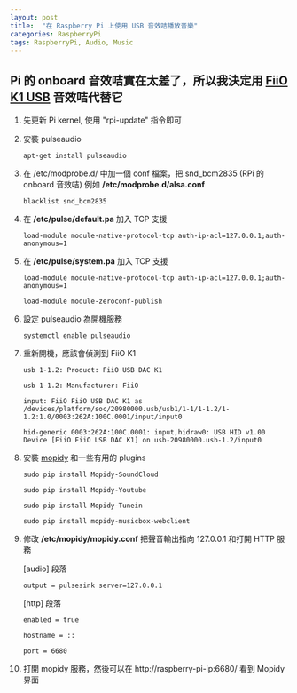 ```yaml
---
layout: post
title:  "在 Raspberry Pi 上使用 USB 音效咭播放音樂"
categories: RaspberryPi
tags: RaspberryPi, Audio, Music
---
```

## Pi 的 onboard 音效咭實在太差了，所以我決定用 [FiiO K1 USB][fiio-site] 音效咭代替它

1. 先更新 Pi kernel, 使用 "rpi-update" 指令即可

2. 安裝 pulseaudio

    ```
    apt-get install pulseaudio
    ```

3. 在 /etc/modprobe.d/ 中加一個 conf 檔案，把 snd_bcm2835 (RPi 的 onboard 音效咭)
例如 **/etc/modprobe.d/alsa.conf**

    ```
    blacklist snd_bcm2835
    ```

4. 在 **/etc/pulse/default.pa** 加入 TCP 支援

    ```
    load-module module-native-protocol-tcp auth-ip-acl=127.0.0.1;auth-anonymous=1
    ```

5. 在 **/etc/pulse/system.pa** 加入 TCP 支援

    ```
    load-module module-native-protocol-tcp auth-ip-acl=127.0.0.1;auth-anonymous=1
    ```
    ```
    load-module module-zeroconf-publish
    ```

6. 設定 pulseaudio 為開機服務

    ```
    systemctl enable pulseaudio
    ```

7. 重新開機，應該會偵測到 FiiO K1

    ```
    usb 1-1.2: Product: FiiO USB DAC K1
    ```

    ```
    usb 1-1.2: Manufacturer: FiiO
    ```

    ```
    input: FiiO FiiO USB DAC K1 as /devices/platform/soc/20980000.usb/usb1/1-1/1-1.2/1-1.2:1.0/0003:262A:100C.0001/input/input0
    ```

    ```
    hid-generic 0003:262A:100C.0001: input,hidraw0: USB HID v1.00 Device [FiiO FiiO USB DAC K1] on usb-20980000.usb-1.2/input0
    ```

8. 安裝 [mopidy][mopidy-site] 和一些有用的 plugins

    ```
    sudo pip install Mopidy-SoundCloud
    ```
    ```
    sudo pip install Mopidy-Youtube
    ```
    ```
    sudo pip install Mopidy-Tunein
    ```
    ```
    sudo pip install mopidy-musicbox-webclient
    ```
9. 修改 **/etc/mopidy/mopidy.conf** 把聲音輸出指向 127.0.0.1 和打開 HTTP 服務

    \[audio\] 段落

    ```output = pulsesink server=127.0.0.1```

    \[http\] 段落

    ```enabled = true```

    ```hostname = ::```

    ```port = 6680```

10. 打開 mopidy 服務，然後可以在 http://raspberry-pi-ip:6680/ 看到 Mopidy 界面

[fiio-site]: http://fiio.net/en/products/48
[mopidy-site]: http://mopidy.com/
